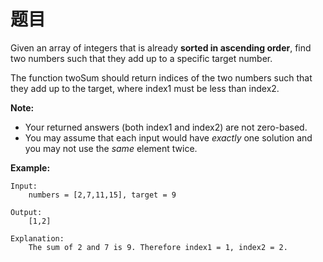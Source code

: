 
# 题目
Given an array of integers that is already **sorted in ascending order**, find two numbers such that they add up to a specific target number.

The function twoSum should return indices of the two numbers such that they add up to the target, where index1 must be less than index2.

**Note:**

- Your returned answers (both index1 and index2) are not zero-based.
- You may assume that each input would have *exactly* one solution and you may not use the *same* element twice.

**Example:**

```
Input: 
	numbers = [2,7,11,15], target = 9
	
Output: 
	[1,2]
	
Explanation: 
	The sum of 2 and 7 is 9. Therefore index1 = 1, index2 = 2.
```

